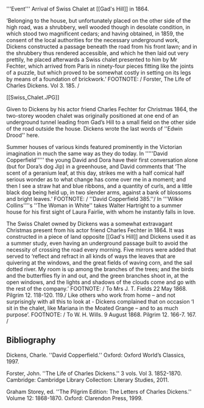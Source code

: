 '''Event'''  Arrival of Swiss Chalet at [[Gad's Hill]] in 1864.

‘Belonging to the house, but unfortunately placed on the other side of the high road, was a shrubbery, well wooded though in desolate condition, in which stood two magnificent cedars; and having obtained, in 1859, the consent of the local authorities for the necessary underground work, Dickens constructed a passage beneath the road from his front lawn; and in the shrubbery thus rendered accessible, and which he then laid out very prettily, he placed afterwards a Swiss chalet presented to him by Mr Fechter, which arrived from Paris in ninety-four pieces fitting like the joints of a puzzle, but which proved to be somewhat costly in setting on its legs by means of a foundation of brickwork.’ FOOTNOTE: / Forster, The Life of Charles Dickens. Vol 3. 185. /

[[Swiss_Chalet.JPG]]

Given to Dickens by his actor friend Charles Fechter for Christmas 1864, the two-storey wooden chalet was originally positioned at one end of an underground tunnel leading from Gad’s Hill to a small field on the other side of the road outside the house. Dickens wrote the last words of ''Edwin Drood'' here.


Summer houses of various kinds featured prominently in the Victorian imagination in much the same way as they do today. In '''''David Copperfield''''' the young David and Dora have their first conversation alone (but for Dora’s dog Jip) in a greenhouse, and David comments that ‘The scent of a geranium leaf, at this day, strikes me with a half comical half serious wonder as to what change has come over me in a moment; and then I see a straw hat and blue ribbons, and a quantity of curls, and a little black dog being held up, in two slender arms, against a bank of blossoms and bright leaves.’ FOOTNOTE: / ''David Copperfield 385.''/ In '''Wilkie Collins''''s ''The Woman in White'' takes Walter Hartright to a summer house for his first sight of Laura Fairlie, with whom he instantly falls in love.

The Swiss Chalet owned by Dickens was a somewhat extravagant Christmas present from his actor friend Charles Fechter in 1864. It was constructed in a piece of land opposite [[Gad's Hill]] and Dickens used it as a summer study, even having an underground passage built to avoid the necessity of crossing the road every morning. Five mirrors were added that served to ‘reflect and refract in all kinds of ways the leaves that are quivering at the windows, and the great fields of waving corn, and the sail dotted river. My room is up among the branches of the trees; and the birds and the butterflies fly in and out, and the green branches shoot in, at the open windows, and the lights and shadows of the clouds come and go with the rest of the company.’ FOOTNOTE: / To Mrs J. T. Fields 22 May 1868. Pilgrim 12. 118-120. 119./ Like others who work from home – and not surprisingly with all this to look at - Dickens complained that on occasion ‘I sit in the chalet, like Mariana in the Moated Grange – and to as much purpose’. FOOTNOTE: / To W. H. Wills. 9 August 1868. Pilgrim 12. 166-7. 167. /


## Bibliography

Dickens, Charle. ''David Copperfield.'' Oxford: Oxford World’s Classics, 1997.

Forster, John. ''The Life of Charles Dickens.'' 3 vols. Vol 3. 1852-1870. Cambridge: Cambridge Library Collection: Literary Studies, 2011.

Graham Storey, ed. ''The Pilgrim Edition: The Letters of Charles Dickens.'' Volume 12: 1868-1870. Oxford: Clarendon Press, 1999.

